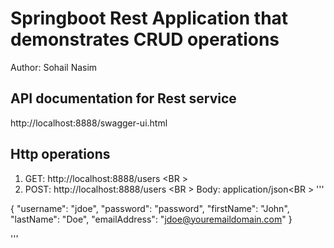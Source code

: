 <h1>Springboot Rest Application that demonstrates CRUD operations</h1>
Author: Sohail Nasim <BR />

<h2>API documentation for Rest service</h2>
http://localhost:8888/swagger-ui.html <BR \>

<h2>Http operations</h2>

1. GET: http://localhost:8888/users <BR \>
2. POST: http://localhost:8888/users <BR \>
	Body: application/json<BR \>
'''

{
  "username": "jdoe",
  "password": "password",
  "firstName": "John",
  "lastName": "Doe",
   "emailAddress": "jdoe@youremaildomain.com"
}

'''
	
	


